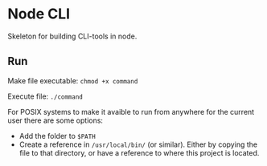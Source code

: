 # Node CLI

Skeleton for building CLI-tools in node.

## Run

Make file executable: `chmod +x command`

Execute file: `./command`

For POSIX systems to make it avaible to run from anywhere for the current user there are some options:

- Add the folder to `$PATH`
- Create a reference in `/usr/local/bin/` (or similar). Either by copying the file to that directory, or have a reference to where this project is located.

